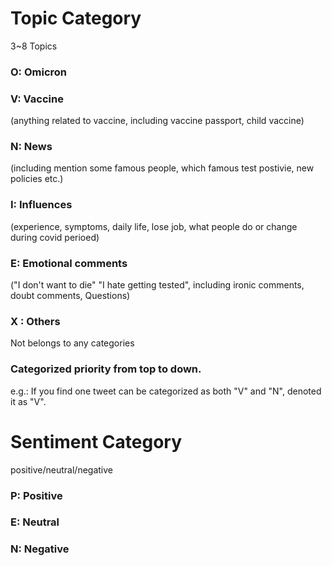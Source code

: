 # Topic Category
 3~8 Topics

### O: Omicron

### V: Vaccine 
(anything related to vaccine, including vaccine passport, child vaccine)

### N: News 
(including mention some famous people, which famous test postivie, new policies etc.)

### I: Influences 
(experience, symptoms, daily life, lose job, what people do or change during covid perioed)

### E: Emotional comments 
("I don't want to die" "I hate getting tested", including ironic comments, doubt comments, Questions)

### X : Others
Not belongs to any categories


### Categorized priority from top to down. 

e.g.: If you find one tweet can be categorized as both
"V" and "N", denoted it as "V".


# Sentiment Category
positive/neutral/negative

### P: Positive

### E: Neutral

### N: Negative


